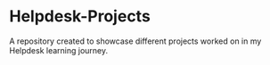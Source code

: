 # Helpdesk-Projects
A repository created to showcase different projects worked on in my Helpdesk learning journey.
